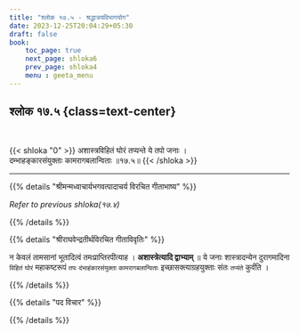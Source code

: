 ```yaml
---
title: "श्लोक १७.५ - श्रद्धात्रयविभागयोग"
date: 2023-12-25T20:04:29+05:30
draft: false
book:
    toc_page: true
    next_page: shloka6
    prev_page: shloka4
    menu : geeta_menu
---
```




## श्लोक १७.५ {class=text-center}

<br/>

{{< shloka  "0"  >}}
अशास्त्रविहितं घोरं तप्यन्ते ये तपो जनाः ।  
दम्भाहङ्कारसंयुक्ताः कामरागबलान्विताः ॥१७.५॥
{{< /shloka >}}

---


{{% details "श्रीमन्मध्वाचार्यभगवत्पादाचर्य विरचित  गीताभाष्य" %}}

*Refer to previous shloka(१७.४)*

{{% /details %}}



{{% details "श्रीराघवेन्द्रतीर्थविरचित गीताविवृतिः" %}}

न केवलं तामसानां भूतादित्वं तमःप्राप्तिरपीत्याह ।
**अशास्त्रेत्यादि द्वाभ्याम्‌** ॥ ये जनाः शास्त्रादन्येन 
दुरागमादिना `विहितं` `घोरं` महाकष्टरूपं `तपः` 
`दंभाहंकारसंयुक्ता` `कामरागबलान्विताः` 
इच्छासक्त्याग्रहयुक्ताः संतः `तप्यंते` कुर्वंति ।

{{% /details %}}



{{% details "पद विचार" %}}


{{% /details %}}
